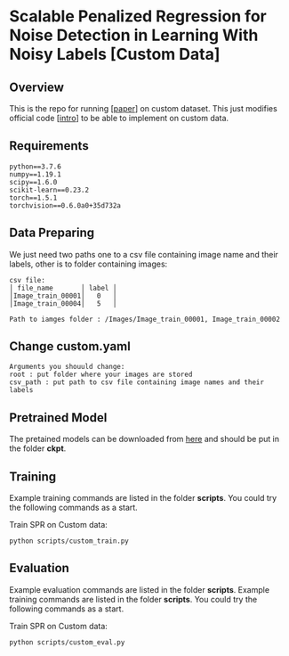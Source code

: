 # Scalable Penalized Regression for Noise Detection in Learning With Noisy Labels [Custom Data]

## Overview
This is the repo for running \[[paper](https://openaccess.thecvf.com/content/CVPR2022/papers/Wang_Scalable_Penalized_Regression_for_Noise_Detection_in_Learning_With_Noisy_CVPR_2022_paper.pdf)\] on custom dataset. This just modifies official code \[[intro](https://yikai-wang.github.io/spr/)\] to be able to implement on custom data.

## Requirements
```
python==3.7.6
numpy==1.19.1
scipy==1.6.0
scikit-learn==0.23.2
torch==1.5.1
torchvision==0.6.0a0+35d732a
```

## Data Preparing

We just need two paths one to a csv file containing image name and their labels, other is to folder containing images:
```
csv file:
│ file_name       │ label │
│Image_train_00001│   0   │
│Image_train_00004│   5   │

Path to iamges folder : /Images/Image_train_00001, Image_train_00002
```
## Change custom.yaml 
```
Arguments you shouuld change:
root : put folder where your images are stored
csv_path : put path to csv file containing image names and their labels
```
## Pretrained Model
The pretained models can be downloaded from [here](https://drive.google.com/drive/folders/1m0SDABpEcJotp1bnbYILP2KnAf2XGPwX?usp=sharing) and should be put in the folder **ckpt**.

## Training
Example training commands are listed in the folder **scripts**.
You could try the following commands as a start.

Train SPR on Custom data:
```
python scripts/custom_train.py
```

## Evaluation
Example evaluation commands are listed in the folder **scripts**.
Example training commands are listed in the folder **scripts**.
You could try the following commands as a start.

Train SPR on Custom data:
```
python scripts/custom_eval.py
```
